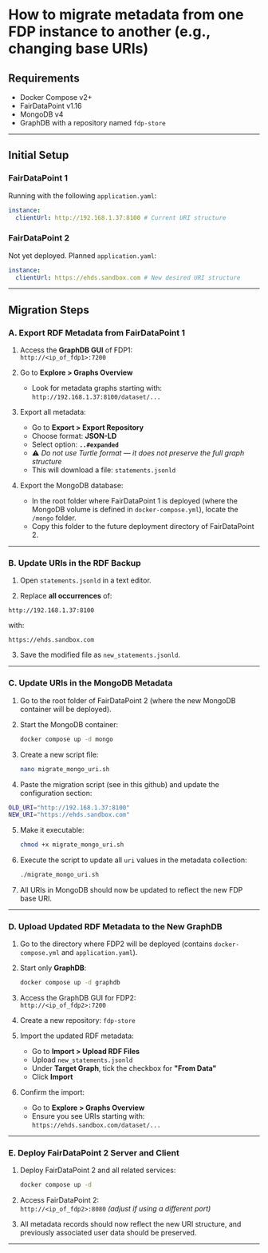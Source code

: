 
# How to migrate metadata from one FDP instance to another (e.g., changing base URIs)

## Requirements
- Docker Compose v2+
- FairDataPoint v1.16
- MongoDB v4
- GraphDB with a repository named `fdp-store`

---

## Initial Setup

### FairDataPoint 1

Running with the following `application.yaml`:

```yaml
instance:
  clientUrl: http://192.168.1.37:8100 # Current URI structure
```

### FairDataPoint 2

Not yet deployed. Planned `application.yaml`:

```yaml
instance:
  clientUrl: https://ehds.sandbox.com # New desired URI structure
```

---

## Migration Steps

### A. Export RDF Metadata from FairDataPoint 1

1. Access the **GraphDB GUI** of FDP1:  
   `http://<ip_of_fdp1>:7200`

2. Go to **Explore > Graphs Overview**  
   - Look for metadata graphs starting with:  
     `http://192.168.1.37:8100/dataset/...`

3. Export all metadata:
   - Go to **Export > Export Repository**
   - Choose format: **JSON-LD**
   - Select option: **`..#expanded`**
   - ⚠️ *Do not use Turtle format — it does not preserve the full graph structure*
   - This will download a file: `statements.jsonld`

4. Export the MongoDB database:
   - In the root folder where FairDataPoint 1 is deployed (where the MongoDB volume is defined in `docker-compose.yml`), locate the `/mongo` folder.
   - Copy this folder to the future deployment directory of FairDataPoint 2.

---

### B. Update URIs in the RDF Backup

1. Open `statements.jsonld` in a text editor.

2. Replace **all occurrences** of:

```
http://192.168.1.37:8100
```

with:

```
https://ehds.sandbox.com
```

3. Save the modified file as `new_statements.jsonld`.

---

### C. Update URIs in the MongoDB Metadata

1. Go to the root folder of FairDataPoint 2 (where the new MongoDB container will be deployed).

2. Start the MongoDB container:
   ```bash
   docker compose up -d mongo
   ```

3. Create a new script file:
   ```bash
   nano migrate_mongo_uri.sh
   ```

4. Paste the migration script (see in this github) and update the configuration section:

```bash
OLD_URI="http://192.168.1.37:8100"
NEW_URI="https://ehds.sandbox.com"
```

5. Make it executable:
   ```bash
   chmod +x migrate_mongo_uri.sh
   ```

6. Execute the script to update all `uri` values in the metadata collection:
   ```bash
   ./migrate_mongo_uri.sh
   ```

7. All URIs in MongoDB should now be updated to reflect the new FDP base URI.

---

### D. Upload Updated RDF Metadata to the New GraphDB

1. Go to the directory where FDP2 will be deployed (contains `docker-compose.yml` and `application.yaml`).

2. Start only **GraphDB**:
   ```bash
   docker compose up -d graphdb
   ```

3. Access the GraphDB GUI for FDP2:  
   `http://<ip_of_fdp2>:7200`

4. Create a new repository: `fdp-store`

5. Import the updated RDF metadata:
   - Go to **Import > Upload RDF Files**
   - Upload `new_statements.jsonld`
   - Under **Target Graph**, tick the checkbox for **"From Data"**
   - Click **Import**

6. Confirm the import:
   - Go to **Explore > Graphs Overview**
   - Ensure you see URIs starting with:  
     `https://ehds.sandbox.com/dataset/...`

---

### E. Deploy FairDataPoint 2 Server and Client

1. Deploy FairDataPoint 2 and all related services:
   ```bash
   docker compose up -d
   ```

2. Access FairDataPoint 2:  
   `http://<ip_of_fdp2>:8080` *(adjust if using a different port)*

3. All metadata records should now reflect the new URI structure, and previously associated user data should be preserved.

---
